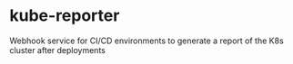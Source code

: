 # kube-reporter
Webhook service for CI/CD environments to generate a report of the K8s cluster after deployments
